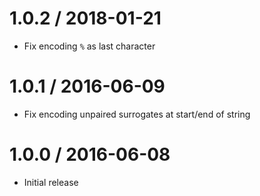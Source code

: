 1.0.2 / 2018-01-21
==================

* Fix encoding `%` as last character

1.0.1 / 2016-06-09
==================

* Fix encoding unpaired surrogates at start/end of string

1.0.0 / 2016-06-08
==================

* Initial release

